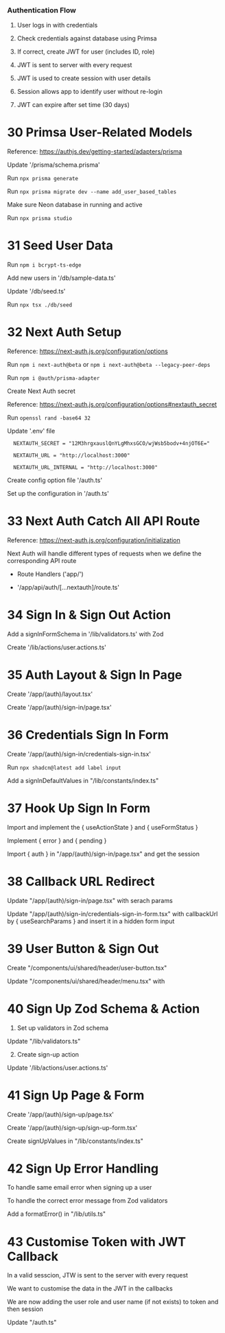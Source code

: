 ### Authentication Flow

1. User logs in with credentials

2. Check credentials against database using Primsa

3. If correct, create JWT for user (includes ID, role)

4. JWT is sent to server with every request

5. JWT is used to create session with user details

6. Session allows app to identify user without re-login

7. JWT can expire after set time (30 days)


# 30 Primsa User-Related Models

Reference: https://authjs.dev/getting-started/adapters/prisma

Update '/prisma/schema.prisma'

Run ```npx prisma generate```

Run ```npx prisma migrate dev --name add_user_based_tables```

Make sure Neon database in running and active

Run ```npx prisma studio```


# 31 Seed User Data

Run ```npm i bcrypt-ts-edge```

Add new users in '/db/sample-data.ts'

Update '/db/seed.ts'

Run ```npx tsx ./db/seed```


# 32 Next Auth Setup

Reference: https://next-auth.js.org/configuration/options

Run ```npm i next-auth@beta``` or ```npm i next-auth@beta --legacy-peer-deps```

Run ```npm i @auth/prisma-adapter```


Create Next Auth secret

Reference: https://next-auth.js.org/configuration/options#nextauth_secret

Run ```openssl rand -base64 32```

Update '.env' file

```
  NEXTAUTH_SECRET = "12M3hrgxauslQnYLgMhxsGCO/wjWsb5bodv+4njOT6E="

  NEXTAUTH_URL = "http://localhost:3000"

  NEXTAUTH_URL_INTERNAL = "http://localhost:3000"
```

Create config option file '/auth.ts'

Set up the configuration in '/auth.ts'


# 33 Next Auth Catch All API Route

Reference: https://next-auth.js.org/configuration/initialization

Next Auth will handle different types of requests when we define the corresponding API route

  - Route Handlers ('app/')

  - '/app/api/auth/[...nextauth]/route.ts'


# 34 Sign In & Sign Out Action

Add a signInFormSchema in '/lib/validators.ts' with Zod

Create '/lib/actions/user.actions.ts'


# 35 Auth Layout & Sign In Page

Create '/app/(auth)/layout.tsx'

Create '/app/(auth)/sign-in/page.tsx'


# 36 Credentials Sign In Form

Create '/app/(auth)/sign-in/credentials-sign-in.tsx'

Run ```npx shadcn@latest add label input```

Add a signInDefaultValues in "/lib/constants/index.ts"


# 37 Hook Up Sign In Form

Import and implement the { useActionState } and { useFormStatus }

Implement { error } and { pending }

Import { auth } in "/app/(auth)/sign-in/page.tsx" and get the session


# 38 Callback URL Redirect

Update "/app/(auth)/sign-in/page.tsx" with serach params

Update "/app/(auth)/sign-in/credentials-sign-in-form.tsx" with callbackUrl by { useSearchParams } and insert it in a hidden form input


# 39 User Button & Sign Out

Create "/components/ui/shared/header/user-button.tsx"

Update "/components/ui/shared/header/menu.tsx" with <UserButton />


# 40 Sign Up Zod Schema & Action

1. Set up validators in Zod schema

Update "/lib/validators.ts"

2. Create sign-up action

Update '/lib/actions/user.actions.ts'


# 41 Sign Up Page & Form

Create '/app/(auth)/sign-up/page.tsx'

Create '/app/(auth)/sign-up/sign-up-form.tsx'

Create signUpValues in "/lib/constants/index.ts"


# 42 Sign Up Error Handling

To handle same email error when signing up a user

To handle the correct error message from Zod validators

Add a formatError() in "/lib/utils.ts"


# 43 Customise Token with JWT Callback

In a valid sesscion, JTW is sent to the server with every request

We want to customise the data in the JWT in the callbacks

We are now adding the user role and user name (if not exists) to token and then session

Update "/auth.ts"
